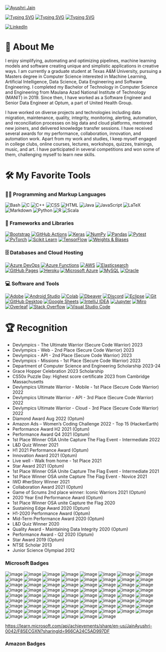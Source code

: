 [![Ayushri Jain](https://see.fontimg.com/api/renderfont4/OV9ee/eyJyIjoiZnMiLCJoIjoxMTAsInciOjIwMDAsImZzIjo1NSwiZmdjIjoiIzE1MkJFOCIsImJnYyI6IiNGRkZGRkYiLCJ0IjoxfQ/QXl1c2hyaSBKYWlu/lucy-said-ok-personal-use-italic.png)](https://github.com/AJ1904)

[![Typing SVG](https://readme-typing-svg.demolab.com?font=&size=16&pause=1000&color=183CF7&random=false&width=800&lines=Machine+Learning+Engineer)](https://git.io/typing-svg)
[![Typing SVG](https://readme-typing-svg.demolab.com?font=&size=16&pause=1000&color=183CF7&random=false&width=800&lines=Data+Engineer)](https://git.io/typing-svg)
[![Typing SVG](https://readme-typing-svg.demolab.com?font=&size=16&pause=1000&color=183CF7&random=false&width=800&lines=Software+Engineer)](https://git.io/typing-svg)

[![LinkedIn](https://img.shields.io/badge/LinkedIn-0077B5?style=for-the-badge&logo=linkedin&logoColor=white "LinkedIn")](https://www.linkedin.com/in/ayushrijain/)  
  

# 👋 About Me
I enjoy simplifying, automating and optimizing pipelines, machine learning models and software creating unique and simplistic applications in creative ways. I am currently a graduate student at Texas A&M University, pursuing a Masters degree in Computer Science interested in Machine Learning, Artificial Intelligence, Data Science, Data Engineering and Software Engineering. I completed my Bachelor of Technology in Computer Science and Engineering from Maulana Azad National Institute of Technology (MANIT) in 2019. Since then, I have worked as a Software Engineer and Senior Data Engineer at Optum, a part of United Health Group.

I have worked on diverse projects and technologies including data migration, maintenance, quality, integrity, monitoring, alerting, automation, and reconciliation processes on big data and cloud platforms, mentored new joiners, and delivered knowledge transfer sessions. I have received several awards for my performance, collaboration, innovation, and automation work. Apart from my work and studies, I keep myself engaged in college clubs, online courses, lectures, workshops, quizzes, trainings, music, and art. I have participated in several competitions and won some of them, challenging myself to learn new skills.


# 🛠️ My Favorite Tools


### 👨‍💻 Programming and Markup Languages

![Bash](https://img.shields.io/badge/Bash-121011.svg?logo=gnu-bash&logoColor=white) ![C](https://custom-icon-badges.demolab.com/badge/C-03599C.svg?logo=c-in-hexagon&logoColor=white) ![C++](https://custom-icon-badges.demolab.com/badge/C++-9C033A.svg?logo=cpp2&logoColor=white) ![CSS](https://img.shields.io/badge/CSS-1572B6.svg?logo=css3&logoColor=white) ![HTML](https://img.shields.io/badge/HTML-E34F26.svg?logo=html5&logoColor=white) ![Java](https://custom-icon-badges.demolab.com/badge/Java-007396.svg?logo=java&logoColor=white) ![JavaScript](https://img.shields.io/badge/JavaScript-F7DF1E.svg?logo=javascript&logoColor=black) ![LaTeX](https://img.shields.io/badge/LaTeX-008080.svg?logo=LaTeX&logoColor=white) ![Markdown](https://img.shields.io/badge/Markdown-000000.svg?logo=markdown&logoColor=white) ![Python](https://img.shields.io/badge/Python-14354C.svg?logo=python&logoColor=white) ![R](https://img.shields.io/badge/R-276DC3.svg?logo=r&logoColor=white) ![Scala](https://img.shields.io/badge/Scala-DC322F?style=for-the-badge&logo=scala&logoColor=white)

### 🧰 Frameworks and Libraries

[![Bootstrap](https://img.shields.io/badge/Bootstrap-7952B3.svg?logo=bootstrap&logoColor=white)](#) [![GitHub Actions](https://img.shields.io/badge/GitHub%20Actions-2671E5.svg?logo=github%20actions&logoColor=white)](#) [![Keras](https://img.shields.io/badge/Keras-FF0000?style=for-the-badge&logo=keras&logoColor=white)](#) [![NumPy](https://img.shields.io/badge/Numpy-013243.svg?logo=numpy&logoColor=white)](#) [![Pandas](https://img.shields.io/badge/Pandas-150458.svg?logo=pandas&logoColor=white)](#) [![Pytest](https://img.shields.io/badge/Pytest-0A9EDC.svg?logo=pytest&logoColor=white)](#) [![PyTorch](https://img.shields.io/badge/PyTorch-EE4C2C?style=for-the-badge&logo=pytorch&logoColor=white)](#) [![Scikit Learn](https://img.shields.io/badge/scikit_learn-F7931E?style=for-the-badge&logo=scikit-learn&logoColor=white)](#) [![TensorFlow](https://img.shields.io/badge/TensorFlow-FF6F00.svg?logo=TensorFlow&logoColor=white)](#) [![Weights & Biases](https://img.shields.io/badge/Weights_&_Biases-FFBE00?style=for-the-badge&logo=WeightsAndBiases&logoColor=white)](#)

### 🗄️ Databases and Cloud Hosting

[![Azure DevOps](https://img.shields.io/badge/Azure_DevOps-0078D7?style=for-the-badge&logo=azure-devops&logoColor=white)](#) [![Azure Functions](https://img.shields.io/badge/Azure_Functions-0062AD?style=for-the-badge&logo=azure-functions&logoColor=white)](#) [![AWS](https://img.shields.io/badge/Amazon_AWS-FF9900?style=for-the-badge&logo=amazonaws&logoColor=white)](#) [![Elasticsearch](https://img.shields.io/badge/Elastic_Search-005571?style=for-the-badge&logo=elasticsearch&logoColor=white)](#) [![GitHub Pages](https://img.shields.io/badge/GitHub%20Pages-327FC7.svg?logo=github&logoColor=white)](#) [![Heroku](https://img.shields.io/badge/Heroku-430098.svg?logo=heroku&logoColor=white)](#) [![Microsoft Azure](https://img.shields.io/badge/microsoft%20azure-0089D6?style=for-the-badge&logo=microsoft-azure&logoColor=white)](#) [![MySQL](https://img.shields.io/badge/MySQL-00f.svg?logo=mysql&logoColor=white)](#) [![Oracle](https://img.shields.io/badge/Oracle-F00000.svg?logo=oracle&logoColor=white)](#)

### 💻 Software and Tools

[![Adobe](https://img.shields.io/badge/Adobe-FF0000.svg?logo=adobe&logoColor=white)](#) [![Android Studio](https://img.shields.io/badge/Android%20Studio-008678.svg?logo=android-studio&logoColor=white)](#) [![Colab](https://img.shields.io/badge/Colab-F9AB00?style=for-the-badge&logo=googlecolab&color=525252)](#) [![Dbeaver](https://custom-icon-badges.demolab.com/badge/-Dbeaver-372923?logo=dbeaver-mono&logoColor=white)](#) [![Discord](https://img.shields.io/badge/-Discord-5865F2.svg?logo=discord&logoColor=white)](#) [![Eclipse](https://img.shields.io/badge/Eclipse-2C2255?style=for-the-badge&logo=eclipse&logoColor=white)](#) [![Git](https://img.shields.io/badge/Git-F05033.svg?logo=git&logoColor=white)](#) [![GitHub Desktop](https://img.shields.io/badge/GitHub%20Desktop-8034A9.svg?logo=github&logoColor=white)](#) [![Google Sheets](https://img.shields.io/badge/Sheets-34A853.svg?logo=google%20sheets&logoColor=white)](#) [![IntelliJ IDEA](https://img.shields.io/badge/IntelliJ_IDEA-000000.svg?style=for-the-badge&logo=intellij-idea&logoColor=white)](#) [![Jupyter](https://img.shields.io/badge/Jupyter-F37626.svg?logo=Jupyter&logoColor=white)](#) [![Miro](https://img.shields.io/badge/Miro-F7C922?style=for-the-badge&logo=Miro&logoColor=050036)](#) [![Overleaf](https://img.shields.io/badge/Overleaf-47A141?style=for-the-badge&logo=Overleaf&logoColor=white)](#) [![Stack Overflow](https://img.shields.io/badge/-Stack%20Overflow-FE7A16?logo=stack-overflow&logoColor=white)](#) [![Visual Studio Code](https://img.shields.io/badge/Visual%20Studio%20Code-0078d7.svg?logo=visual-studio-code&logoColor=white)](#)


# 🏆 Recognition
- Devlympics - The Ultimate Warrior (Secure Code Warrior) 2023
- Devlympics - Web - 2nd Place (Secure Code Warrior) 2023
- Devlympics - API - 2nd Place (Secure Code Warrior) 2023
- Devlympics - Missions - 1st Place (Secure Code Warrior) 2023
- Department of Computer Science and Engineering Scholarship 2023-24
- Grace Hopper Celebration 2023 Scholarship
- CS50x Puzzle Day: Highest score certificate 2023 from Cambridge Massachusetts 
- Devlympics Ultimate Warrior - Mobile - 1st Place (Secure Code Warrior) 2022
- Devlympics Ultimate Warrior - API - 3rd Place (Secure Code Warrior) 2022
- Devlympics Ultimate Warrior - Cloud - 3rd Place (Secure Code Warrior) 2022
- Diamond Award Aug 2022 (Optum)
- Amazon Ads – Women’s Coding Challenge 2022 - Top 15 (HackerEarth)
- Performance Award H2 2021 (Optum)
- Performance Award Q4 2021 (Optum)
- 1st Place Winner OSA Unite Capture The Flag Event - Intermediate 2022
- L&D Quiz Winner 2021
- H1 2021 Performance Award (Optum)
- Innovation Award 2021 (Optum)
- Live well - Walk from home - 1st Place 2021
- Star Award 2021 (Optum)
- 1st Place Winner OSA Unite Capture The Flag Event - Intermediate 2021
- 1st Place Winner OSA unite Capture The Flag Event - Novice 2021
- IWD #herStory Winner 2021
- Collaboration Award 2021 (Optum)
- Game of Scrums 2nd place winner: Iconic Warriors 2021 (Optum)
- 2020 Year End Performance Award (Optum)
- 1st Place Winner OSA unite Capture the Flag 2020
- Sustaining Edge Award 2020 (Optum)
- H1-2020 Performance Award (Optum)
- Mid-Term Performance Award 2020 (Optum)
- L&D Quiz Winner 2020
- Quality Award - Maintaining Data Integrity 2020 (Optum)
- Performance Award - Q2 2020 (Optum)
- Star Award 2019 (Optum)
- NTSE Scholar 2013
- Junior Science Olympiad 2012

<!-- Microsoft Badges -->
### Microsoft Badges
![image](https://github.com/AJ1904/AJ1904/assets/49027490/39b53b2c-f4e1-40f6-8327-394f42dde8a8)
![image](https://github.com/AJ1904/AJ1904/assets/49027490/8d512b5b-2237-4ffe-aeab-a09884544b52)
![image](https://github.com/AJ1904/AJ1904/assets/49027490/2b70b99a-2673-4f27-8ef1-948041818ad4)
![image](https://github.com/AJ1904/AJ1904/assets/49027490/d20cc4a2-9a96-4d2f-8ffb-37c1d063f8f4)
![image](https://github.com/AJ1904/AJ1904/assets/49027490/71618fd0-7a8e-46d5-a0e2-75544669811b)
![image](https://github.com/AJ1904/AJ1904/assets/49027490/9c069faa-49fb-45ba-ba9d-5ad850f8683a)
![image](https://github.com/AJ1904/AJ1904/assets/49027490/e012e310-c990-461d-b185-bf50153c4a7b)
![image](https://github.com/AJ1904/AJ1904/assets/49027490/888291e6-e79e-4b76-a409-5ab9fe57bf6e)
![image](https://github.com/AJ1904/AJ1904/assets/49027490/50a1f100-9c27-4e6f-b4e7-dc4ae86039a9)
![image](https://github.com/AJ1904/AJ1904/assets/49027490/14af1ca2-0312-4e74-a360-4da2faad236e)
![image](https://github.com/AJ1904/AJ1904/assets/49027490/4c948252-2207-41b9-8ae6-9c91db4f147f)
![image](https://github.com/AJ1904/AJ1904/assets/49027490/bf6c9395-8ca2-4e3d-997c-e72097e6fa41)
![image](https://github.com/AJ1904/AJ1904/assets/49027490/76fbe9cf-474a-4b6e-8ed1-ed8518f19b3d)
![image](https://github.com/AJ1904/AJ1904/assets/49027490/4745ec41-d6e1-4d1d-9ad3-9c118053ac81)
![image](https://github.com/AJ1904/AJ1904/assets/49027490/88e1a2f5-a9ca-46ae-8c3a-9a6a5dd92418)
![image](https://github.com/AJ1904/AJ1904/assets/49027490/3a8d6e8e-91bf-4878-ba80-ed9bd3a17aac)
![image](https://github.com/AJ1904/AJ1904/assets/49027490/61d6b4c7-efee-4726-8b32-4adc7a6a701b)
![image](https://github.com/AJ1904/AJ1904/assets/49027490/c9279ab0-6146-490c-a79d-5114fc5895c8)
![image](https://github.com/AJ1904/AJ1904/assets/49027490/4f8d1053-ecf4-4266-aeba-630f6e499ee8)
![image](https://github.com/AJ1904/AJ1904/assets/49027490/79d4e91d-31bf-48f1-8761-252021234028)
![image](https://github.com/AJ1904/AJ1904/assets/49027490/05936fb0-b1f0-4476-8eb7-c244b08ccdeb)
![image](https://github.com/AJ1904/AJ1904/assets/49027490/7e27b9b4-976b-412b-8f91-ec46190eba00)
![image](https://github.com/AJ1904/AJ1904/assets/49027490/30eb0be8-d116-41ed-beeb-a95106b68a29)
![image](https://github.com/AJ1904/AJ1904/assets/49027490/79e6bd9e-c368-474c-a932-11d7e1cc5801)
![image](https://github.com/AJ1904/AJ1904/assets/49027490/75c2c5b6-c972-4450-bcd7-5972abea321d)
![image](https://github.com/AJ1904/AJ1904/assets/49027490/c3362165-4adc-4e22-ac27-d6377b6ac2ca)
![image](https://github.com/AJ1904/AJ1904/assets/49027490/7226bed0-774e-4c2d-99b3-1111fb7f3504)
![image](https://github.com/AJ1904/AJ1904/assets/49027490/5722233d-ad0a-4b72-a7a3-cd3bec8eb1ef)
![image](https://github.com/AJ1904/AJ1904/assets/49027490/3605fb6f-aadb-41d9-be4e-0cb51f8a2f0c)
![image](https://github.com/AJ1904/AJ1904/assets/49027490/3ae03812-ffd2-44f8-885c-32e2bf2fc20c)
![image](https://github.com/AJ1904/AJ1904/assets/49027490/b4344c69-8923-4f73-8a09-ba80ad26fce4)
![image](https://github.com/AJ1904/AJ1904/assets/49027490/0d70f36e-aeaa-4cec-b9e5-c6e93c95a244)
![image](https://github.com/AJ1904/AJ1904/assets/49027490/7ee1dc2d-f3cd-439f-acb2-b3dce6c3d025)
![image](https://github.com/AJ1904/AJ1904/assets/49027490/3e6c78c1-973d-4f99-ad7c-963bc523f8f3)
![image](https://github.com/AJ1904/AJ1904/assets/49027490/4f737fd1-cc38-4f08-93a8-9f1fdf8c8bbd)
![image](https://github.com/AJ1904/AJ1904/assets/49027490/b1809a47-6158-4692-bd8b-ede009d79eb7)
![image](https://github.com/AJ1904/AJ1904/assets/49027490/724ef4c6-a0a8-43ce-8722-714785963cb9)
![image](https://github.com/AJ1904/AJ1904/assets/49027490/42751f3f-0507-478d-bcf6-a0e1acdee412)
![image](https://github.com/AJ1904/AJ1904/assets/49027490/4a4d0b0b-dfd8-44fc-bddf-7211ed637507)
![image](https://github.com/AJ1904/AJ1904/assets/49027490/2ce659b0-60c9-4d9a-8b18-3c935e5b4ab8)
![image](https://github.com/AJ1904/AJ1904/assets/49027490/ec41fb2a-29ee-4893-941b-b6a705ff2093)
![image](https://github.com/AJ1904/AJ1904/assets/49027490/48623557-0309-44b9-83f6-33929cc84752)
![image](https://github.com/AJ1904/AJ1904/assets/49027490/e4dcd760-de5c-4c30-9f65-b65aec38f99a)
![image](https://github.com/AJ1904/AJ1904/assets/49027490/b25e4656-940a-4730-8132-4502cec8fc99)
![image](https://github.com/AJ1904/AJ1904/assets/49027490/9921b329-cc3d-42f5-9124-7c4007ae4ab0)
![image](https://github.com/AJ1904/AJ1904/assets/49027490/8ff20453-a7c1-4f29-96ab-67f0ad7f65e8)
![image](https://github.com/AJ1904/AJ1904/assets/49027490/55c2052b-58ed-4d78-abb2-54947c73d0af)
![image](https://github.com/AJ1904/AJ1904/assets/49027490/da138b0f-87d5-48b1-b94c-e5f46ed60bbc)
![image](https://github.com/AJ1904/AJ1904/assets/49027490/84fe7bcf-9b91-4f14-ae22-e927b13cbb36)
![image](https://github.com/AJ1904/AJ1904/assets/49027490/db7d637d-dfea-4232-9f28-d4135c0f871a)
![image](https://github.com/AJ1904/AJ1904/assets/49027490/aa853124-9e46-4e60-931e-d2681820081c)
![image](https://github.com/AJ1904/AJ1904/assets/49027490/b44c06a7-73da-4c26-b0d4-c695b3e479a1)
![image](https://github.com/AJ1904/AJ1904/assets/49027490/b3182328-6b32-412e-8727-46a9cbc663a5)
![image](https://github.com/AJ1904/AJ1904/assets/49027490/c9938c1f-e69a-4046-9150-0da05e5f80f9)
![image](https://github.com/AJ1904/AJ1904/assets/49027490/98cf9a44-f52c-459b-aa56-69ee06db0635)
![image](https://github.com/AJ1904/AJ1904/assets/49027490/656fe88d-c7f6-4a2b-8fdf-d22c64c26f36)
![image](https://github.com/AJ1904/AJ1904/assets/49027490/2cff58df-87dd-48ed-8489-25f72adb96de)
![image](https://github.com/AJ1904/AJ1904/assets/49027490/1c8647a7-ad1d-400d-8c25-d19e810d8c00)
![image](https://github.com/AJ1904/AJ1904/assets/49027490/5d44078b-7b28-47ac-84b8-63afce9873ed)
![image](https://github.com/AJ1904/AJ1904/assets/49027490/02c5aca2-e5c1-407b-a677-a81aac95daa3)
![image](https://github.com/AJ1904/AJ1904/assets/49027490/c5b776e4-cd57-49fa-9ef8-dbf48334db1e)
![image](https://github.com/AJ1904/AJ1904/assets/49027490/61419df5-27d7-4b13-b3e9-b7602a42105c)
![image](https://github.com/AJ1904/AJ1904/assets/49027490/9ce535a1-053c-4a4d-9ebe-995a699cdc05)
![image](https://github.com/AJ1904/AJ1904/assets/49027490/984aa1f8-cc43-4239-b18c-1708ee73b78a)
![image](https://github.com/AJ1904/AJ1904/assets/49027490/6cd7906c-02f6-43df-b1f9-7d34b9ba1ec8)
![image](https://github.com/AJ1904/AJ1904/assets/49027490/b8deee6e-1511-497f-a52f-679dfd9b78ca)
![image](https://github.com/AJ1904/AJ1904/assets/49027490/d6358512-1f07-49fb-bc96-e529d9e47f43)
![image](https://github.com/AJ1904/AJ1904/assets/49027490/b5a195b2-6404-4014-85bb-fc8fd4ad25d9)
![image](https://github.com/AJ1904/AJ1904/assets/49027490/0484a86c-d56d-4060-8738-4dac366301a0)
![image](https://github.com/AJ1904/AJ1904/assets/49027490/911149bb-2d3a-41ff-b7ba-f28c8ca3d5bc)

https://learn.microsoft.com/api/achievements/share/en-us/JainAyushri-0042/F85ECGXN?sharingId=966CA24C5AD997DF

























### Amazon Badges
<!-- Amazon Badegs -->


<!-- Icons taken from https://github.com/alexandresanlim/Badges4-README.md-Profile -->

